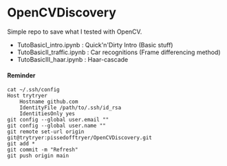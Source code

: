 # OpenCVDiscovery

Simple repo to save what I tested with OpenCV.

- TutoBasicI_intro.ipynb : Quick'n'Dirty Intro (Basic stuff)
- TutoBasicII_traffic.ipynb : Car recognitions (Frame differencing method)
- TutoBasicIII_haar.ipynb : Haar-cascade

#### Reminder

```console
cat ~/.ssh/config
Host trytryer
	Hostname github.com
	IdentityFile /path/to/.ssh/id_rsa
	IdentitiesOnly yes
git config --global user.email ""
git config --global user.name ""
git remote set-url origin git@trytryer:pissedofftryer/OpenCVDiscovery.git
git add *
git commit -m "Refresh"
git push origin main
```